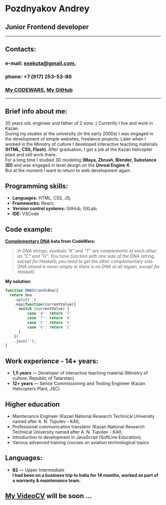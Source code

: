 # **Pozdnyakov Andrey**
## Junior Frontend developer

---

## Contacts:
### **e-mail:** exekuta@gmail.com,
### **phone:** +7 (917) 253-53-86
### [My CODEWARS](https://www.codewars.com/users/exekuta/), [My GitHub](https://github.com/exekuta/)

---

## Brief info about me:
35 years old, engineer and father of 2 sons :) Currently I live and work in Kazan.<br>
During my studies at the university (in the early 2000s) I was engaged in the development of simple websites, freelance projects. Later when I worked in the Ministry of culture I developed interactive teaching materials **(HTML, CSS, Flash)**. After graduation, I got a job at the Kazan helicopter plant and still work there.<br>
For a long time I studied 3D modeling **(Maya, Zbrush, Blender, Substance 3D)** and was engaged in level design on the **Unreal Engine 4**.<br>
But at the moment I want to return to web development again.
## Programming skills:
- **Languages:** HTML, CSS, JS;
- **Frameworks:** React;
- **Version control systems:** GitHub, GitLab;
- **IDE:** VSCode
## Code example:
**[Complementary DNA](https://www.codewars.com/kata/554e4a2f232cdd87d9000038/) kata from CodeWars:**

> *In DNA strings, symbols "A" and "T" are complements of each other, as "C" and "G". You have function with one side of the DNA (string, except for Haskell); you need to get the other complementary side. DNA strand is never empty or there is no DNA at all (again, except for Haskell).*

**My solution:**
```javascript
function DNAStrand(dna){
  return dna
    .split('')
    .map(function(currentValue){
      switch (currentValue) {
          case 'A': return 'T'
          case 'T': return 'A'
          case 'C': return 'G'
          case 'G': return 'C'
      }
    })
    .join('');
}
```
## Work experience - 14+ years:
- **1,5 years** — Developer of interactive teaching material (Ministry of culture, Republic of Tatarstan)
- **12+ years** — Senior Commissioning and Testing Engineer (Kazan Helicopters Plant, JSC)
## Higher education
- Maintenance Engineer (Kazan National Research Technical University named after A. N. Tupolev - KAI);
- Professional communication translator (Kazan National Research Technical University named after A. N. Tupolev - KAI);
- Introduction to development in JavaScript (SoftLine Education);
- Various advanced training courses on aviation technological topics
## Languages:
- **B2** — Upper Intermediate<br>
**I had been on a business trip to India for 14 months, worked as part of a warranty & maintenance team.**
## [My VideoCV](https://www.youtube.com/user/GGaRRRiKK/videos) will be soon ...